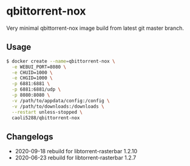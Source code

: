 # qbittorrent-nox

Very minimal qbittorrent-nox image build from latest git master branch.

## Usage

```bash
$ docker create --name=qbittorrent-nox \
  -e WEBUI_PORT=8080 \
  -e CHUID=1000 \
  -e CHGID=1000 \
  -p 6881:6881 \
  -p 6881:6881/udp \
  -p 8080:8080 \
  -v /path/to/appdata/config:/config \
  -v /path/to/downloads:/downloads \
  --restart unless-stopped \
  caoli5288/qbittorrent-nox
```

## Changelogs

* 2020-09-18 rebuild for libtorrent-rasterbar 1.2.10
* 2020-06-23 rebuild for libtorrent-rasterbar 1.2.7 
